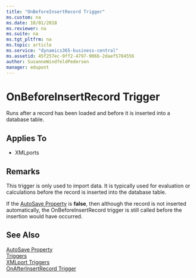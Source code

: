 ```yaml
---
title: "OnBeforeInsertRecord Trigger"
ms.custom: na
ms.date: 10/01/2018
ms.reviewer: na
ms.suite: na
ms.tgt_pltfrm: na
ms.topic: article
ms.service: "dynamics365-business-central"
ms.assetid: 45f257ec-9ff2-4797-906b-2daef5784556
author: SusanneWindfeldPedersen
manager: edupont
---
```




# OnBeforeInsertRecord Trigger
Runs after a record has been loaded and before it is inserted into a database table.  
  
## Applies To  
- XMLports  
  
## Remarks  
 This trigger is only used to import data. It is typically used for evaluation or calculations before the record is inserted into the database table.  
  
 If the [AutoSave Property](../properties/devenv-autosave-property.md) is **false**, then although the record is not inserted automatically, the OnBeforeInsertRecord trigger is still called before the insertion would have occurred.  
  
## See Also  
 [AutoSave Property](../properties/devenv-autosave-property.md)  
 [Triggers](devenv-triggers.md)  
 [XMLport Triggers](devenv-xmlport-triggers.md)  
 [OnAfterInsertRecord Trigger](devenv-onafterinsertrecord-trigger.md)  